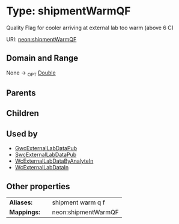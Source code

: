 
# Type: shipmentWarmQF


Quality Flag for cooler arriving at external lab too warm (above 6 C)

URI: [neon:shipmentWarmQF](https://data.neonscience.org/shipmentWarmQF)


## Domain and Range

None ->  <sub>OPT</sub> [Double](types/Double.md)

## Parents


## Children


## Used by

 * [GwcExternalLabDataPub](GwcExternalLabDataPub.md)
 * [SwcExternalLabDataPub](SwcExternalLabDataPub.md)
 * [WcExternalLabDataByAnalyteIn](WcExternalLabDataByAnalyteIn.md)
 * [WcExternalLabDataIn](WcExternalLabDataIn.md)

## Other properties

|  |  |  |
| --- | --- | --- |
| **Aliases:** | | shipment warm q f |
| **Mappings:** | | neon:shipmentWarmQF |

